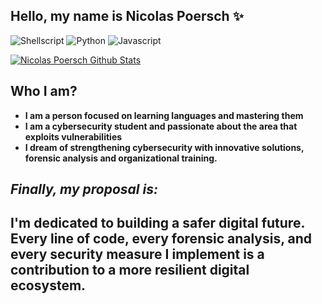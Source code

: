 
## Hello, my name is Nicolas Poersch ✨

![Shellscript](https://img.shields.io/badge/Shell_Script-121011?style=for-the-badge&logo=gnu-bash&logoColor=white)
![Python](https://img.shields.io/badge/Python-3776AB?style=for-the-badge&logo=python&logoColor=white)
![Javascript](https://img.shields.io/badge/JavaScript-F7DF1E?style=for-the-badge&logo=javascript&logoColor=black)

[![Nicolas Poersch Github Stats](https://github-readme-stats.vercel.app/api?username=nicolaspoersch&show_icons=true&theme=dark#gh-dark-mode-only)](https://github.com/anuraghazra/github-readme-stats#gh-dark-mode-only)


##  Who I am&#x3F;

* **I am a person focused on learning languages ​​and mastering them**
* **I am a cybersecurity student and passionate about the area that exploits vulnerabilities**
* **I dream of strengthening cybersecurity with innovative solutions, forensic analysis and organizational training.**


## *Finally, my proposal is:*

 ## **I'm dedicated to building a safer digital future. Every line of code, every forensic analysis, and every security measure I implement is a contribution to a more resilient digital ecosystem.**


